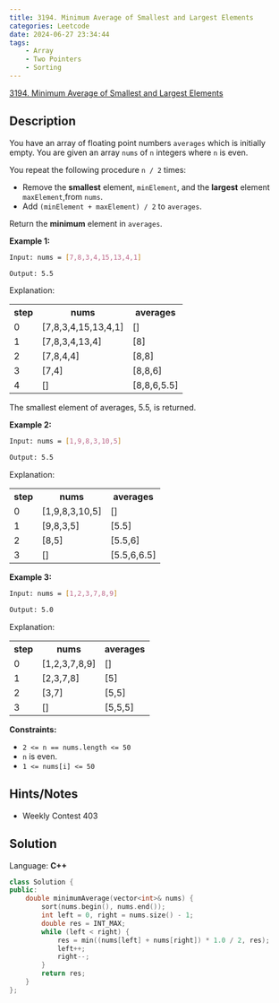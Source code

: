 ```yaml
---
title: 3194. Minimum Average of Smallest and Largest Elements
categories: Leetcode
date: 2024-06-27 23:34:44
tags:
    - Array
    - Two Pointers
    - Sorting
---
```


[3194. Minimum Average of Smallest and Largest Elements](https://leetcode.com/problems/minimum-average-of-smallest-and-largest-elements/description/)

## Description

You have an array of floating point numbers `averages` which is initially empty. You are given an array `nums` of `n` integers where `n` is even.

You repeat the following procedure `n / 2` times:

- Remove the **smallest** element, `minElement`, and the **largest** element `maxElement`,from `nums`.
- Add `(minElement + maxElement) / 2` to `averages`.

Return the **minimum**  element in `averages`.

**Example 1:**

```bash
Input: nums = [7,8,3,4,15,13,4,1]

Output: 5.5
```

Explanation:

<table><tbody><tr><th>step</th><th>nums</th><th>averages</th></tr><tr><td>0</td><td>[7,8,3,4,15,13,4,1]</td><td>[]</td></tr><tr><td>1</td><td>[7,8,3,4,13,4]</td><td>[8]</td></tr><tr><td>2</td><td>[7,8,4,4]</td><td>[8,8]</td></tr><tr><td>3</td><td>[7,4]</td><td>[8,8,6]</td></tr><tr><td>4</td><td>[]</td><td>[8,8,6,5.5]</td></tr></tbody></table>
The smallest element of averages, 5.5, is returned.

**Example 2:**

```bash
Input: nums = [1,9,8,3,10,5]

Output: 5.5
```

Explanation:

<table><tbody><tr><th>step</th><th>nums</th><th>averages</th></tr><tr><td>0</td><td>[1,9,8,3,10,5]</td><td>[]</td></tr><tr><td>1</td><td>[9,8,3,5]</td><td>[5.5]</td></tr><tr><td>2</td><td>[8,5]</td><td>[5.5,6]</td></tr><tr><td>3</td><td>[]</td><td>[5.5,6,6.5]</td></tr></tbody></table>

**Example 3:**

```bash
Input: nums = [1,2,3,7,8,9]

Output: 5.0
```

Explanation:

<table><tbody><tr><th>step</th><th>nums</th><th>averages</th></tr><tr><td>0</td><td>[1,2,3,7,8,9]</td><td>[]</td></tr><tr><td>1</td><td>[2,3,7,8]</td><td>[5]</td></tr><tr><td>2</td><td>[3,7]</td><td>[5,5]</td></tr><tr><td>3</td><td>[]</td><td>[5,5,5]</td></tr></tbody></table>

**Constraints:**

- `2 <= n == nums.length <= 50`
- `n` is even.
- `1 <= nums[i] <= 50`

## Hints/Notes

- Weekly Contest 403

## Solution

Language: **C++**

```C++
class Solution {
public:
    double minimumAverage(vector<int>& nums) {
        sort(nums.begin(), nums.end());
        int left = 0, right = nums.size() - 1;
        double res = INT_MAX;
        while (left < right) {
            res = min((nums[left] + nums[right]) * 1.0 / 2, res);
            left++;
            right--;
        }
        return res;
    }
};
```
